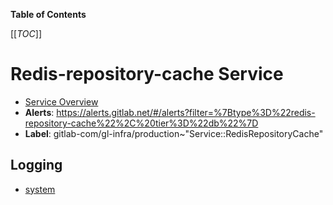 <!-- MARKER: do not edit this section directly. Edit services/service-catalog.yml then run scripts/generate-docs -->

**Table of Contents**

[[_TOC_]]

# Redis-repository-cache Service

* [Service Overview](https://dashboards.gitlab.net/d/redis-repository-cache-main/redis-repository-cache-overview)
* **Alerts**: <https://alerts.gitlab.net/#/alerts?filter=%7Btype%3D%22redis-repository-cache%22%2C%20tier%3D%22db%22%7D>
* **Label**: gitlab-com/gl-infra/production~"Service::RedisRepositoryCache"

## Logging

* [system](https://log.gprd.gitlab.net/goto/3f634380-9547-11ed-9f43-e3784d7fe3ca)

<!-- END_MARKER -->

<!-- ## Summary -->

<!-- ## Architecture -->

<!-- ## Performance -->

<!-- ## Scalability -->

<!-- ## Availability -->

<!-- ## Durability -->

<!-- ## Security/Compliance -->

<!-- ## Monitoring/Alerting -->

<!-- ## Links to further Documentation -->
